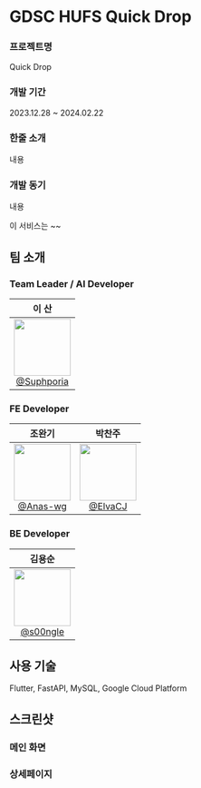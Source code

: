 # GDSC HUFS Quick Drop

### 프로젝트명
Quick Drop
### 개발 기간
2023.12.28 ~ 2024.02.22
### 한줄 소개
내용
### 개발 동기
내용

이 서비스는 ~~

## 팀 소개
### Team Leader / AI Developer
| **이 산** |
| :------: |
| [<img src="https://avatars.githubusercontent.com/u/71820763?v=4" height=100 width=100> <br/> @Suphporia](https://github.com/Suphporia) |

### FE Developer
| **조완기** | **박찬주** |
| :------: | :------:  |
| [<img src="https://avatars.githubusercontent.com/u/70210457?v=4" height=100 width=100> <br/> @Anas-wg](https://github.com/Anas-wg) | [<img src="https://avatars.githubusercontent.com/u/95401144?v=4" height=100 width=100> <br/> @ElvaCJ](https://github.com/ElvaCJ) |

### BE Developer
| **김용순** |
| :------: |
| [<img src="https://avatars.githubusercontent.com/u/42750885?v=4" height=100 width=100> <br/> @s00ngle](https://github.com/s00ngle) |

## 사용 기술
Flutter, FastAPI, MySQL, Google Cloud Platform

## 스크린샷
### 메인 화면



### 상세페이지


